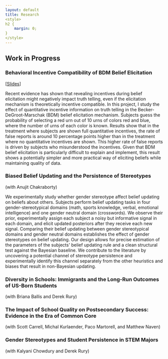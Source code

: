 ```yaml
---
layout: default
title: Research
<style>
h2 {
    margin: 0;
}
</style>
---
```




## Work in Progress

### **Behavioral Incentive Compatibility of BDM Belief Elicitation**

[<a href="https://chesun.github.io/assets/research/bdm_incentive_compatibility_esa.pdf" target="_blank">Slides</a>]

Recent evidence has shown that revealing incentives during belief elicitation might negatively impact truth telling, even if the elicitation mechanism is theoretically incentive compatible. In this project, I study the effect of quantitative incentive information on truth telling in the Becker-DeGroot-Marschak (BDM) belief elicitation mechanism. Subjects guess the probability of selecting a red urn out of 10 urns of colors red and blue, where the number of urns of each color is known. Results show that in the treatment where subjects are shown full quantitative incentives, the rate of false reports is around 10 percentage points higher than in the treatment where no quantitative incentives are shown. This higher rate of false reports is driven by subjects who misunderstood the incentives. Given that BDM belief elicitation is particularly difficult to explain and implement, this result shows a potentially simpler and more practical way of eliciting beliefs while maintaining quality of data.


### **Biased Belief Updating and the Persistence of Stereotypes**
(with Anujit Chakraborty)

We experimentally study whether gender stereotype affect belief updating on beliefs about others. Subjects perform belief updating tasks in four gender-stereotypical domains (math, sports knowledge, verbal, emotional intelligence) and one gender neutral domain (crosswords). We observe their prior, experimentally assign each subject a noisy but informative signal in each domain, and elicit updated posteriors after they receive each new signal. Comparing their belief updating between gender stereotypical domains and gender neutral domains establishes the effect of gender stereotypes on belief updating. Our design allows for precise estimation of the parameters of the subjects' belief updating rule and a clean structural test against the Bayesian baseline. We contribute to the literature by uncovering a potential channel of stereotype persistence and experimentally identify this channel separately from the other heuristics and biases that result in non-Bayesian updating.



### **Diversity in Schools: Immigrants and the Long-Run Outcomes of US-Born Students**
(with Briana Ballis and Derek Rury)

### **The Impact of School Quality on Postsecondary Success: Evidence in the Era of Common Core**
(with Scott Carrell, Michal Kurlaender, Paco Martorell, and Matthew Naven)

### **Gender Stereotypes and Student Persistence in STEM Majors**
(with Kalyani Chowdury and Derek Rury)
